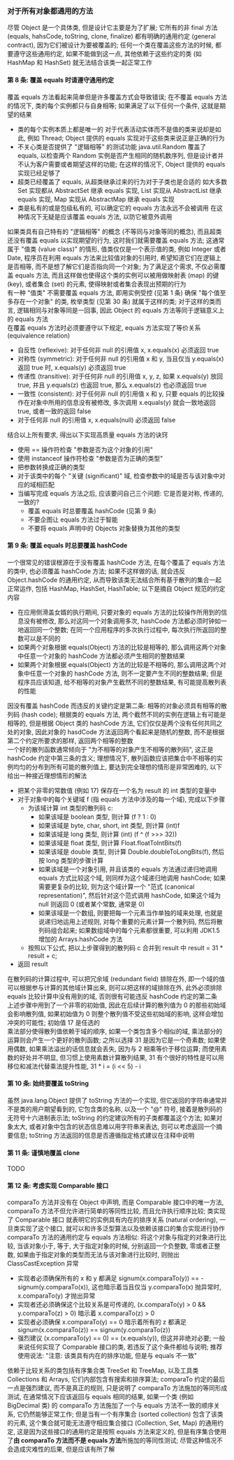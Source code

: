 ### 对于所有对象都通用的方法
尽管 Object 是一个具体类, 但是设计它主要是为了扩展; 它所有的非 final 方法 (equals, hahsCode, toString, clone, finalize) 都有明确的通用约定 (general contract), 因为它们被设计为要被覆盖的; 任何一个类在覆盖这些方法的时候, 都要遵守这些通用约定, 如果不能做到这一点, 其他依赖于这些约定的类 (如 HashMap 和 HashSet) 就无法结合该类一起正常工作

#### 第 8 条: 覆盖 equals 时请遵守通用约定
覆盖 equals 方法看起来简单但是许多覆盖方式会导致错误; 在不覆盖 equals 方法的情况下, 类的每个实例都只与自身相等; 如果满足了以下任何一个条件, 这就是期望的结果
- 类的每个实例本质上都是唯一的
对于代表活动实体而不是值的类来说却是如此, 例如 Thread; Object 提供的 equals 实现对于这些类来说正是正确的行为
- 不关心类是否提供了 "逻辑相等" 的测试功能
java.util.Random 覆盖了 equals, 以检查两个 Random 实例是否产生相同的随机数序列, 但是设计者并不认为客户需要或者期望这样的功能; 在这样的情况下, Object 提供的 equals 实现已经足够了
- 超类已经覆盖了 equals, 从超类继承过来的行为对于子类也是合适的
如大多数 Set 实现都从 AbstractSet 继承 equals 实现, List 实现从 AbstractList 继承 equals 实现, Map 实现从 AbstractMap 继承 equals 实现
- 类是私有的或是包级私有的, 可以确定它的 equals 方法永远不会被调用
在这种情况下无疑是应该覆盖 equals 方法, 以防它被意外调用

如果类具有自己特有的 "逻辑相等" 的概念 (不等同与对象等同的概念), 而且超类还没有覆盖 equals 以实现期望的行为, 这时我们就需要覆盖 equals 方法; 这通常属于 "值类 (value class)" 的情形, 值类仅仅是一个表示值的类, 例如 Integer 或者 Date, 程序员在利用 equals 方法来比较值对象的引用时, 希望知道它们在逻辑上是否相等, 而不是想了解它们是否指向同一个对象; 为了满足这个需求, 不仅必需覆盖 equals 方法, 而且这样做也使得这个类的实例可以被用做映射表 (map) 的键 (key), 或者集合 (set) 的元素, 使得映射或者集合表现出预期的行为  
有一种 "值类" 不需要覆盖 equals 方法, 即用实例受控 (见第 1 条) 确保 "每个值至多存在一个对象" 的类, 枚举类型 (见第 30 条) 就属于这样的类; 对于这样的类而言, 逻辑相同与对象等同是一回事, 因此 Object 的 equals 方法等同于逻辑意义上的 equals 方法  
在覆盖 equals 方法时必须要遵守以下规定, equals 方法实现了等价关系 (equivalence relation)
- 自反性 (reflexive): 对于任何非 null 的引用值 x, x.equals(x) 必须返回 true
- 对称性 (symmetric): 对于任何非 null 的引用值 x 和 y, 当且仅当 y.equals(x) 返回 true 时, x.equals(y) 必须返回 true
- 传递性 (transitive): 对于任何非 null 的引用值 x, y, z, 如果 x.equals(y) 放回 true, 并且 y.equals(z) 也返回 true, 那么 x.equals(z) 也必须返回 true
- 一致性 (consistent): 对于任何非 null 的引用值 x 和 y, 只要 equals 的比较操作在对象中所用的信息没有被修改, 多次调用 x.equals(y) 就会一致地返回 true, 或者一致的返回 false
- 对于任何非 null 的引用值 x, x.equals(null) 必须返回 false

结合以上所有要求, 得出以下实现高质量 equals 方法的诀窍
- 使用 == 操作符检查 "参数是否为这个对象的引用"
- 使用 instanceof 操作符检查 "参数是否为正确的类型"
- 把参数转换成正确的类型
- 对于该类中的每个 "关键 (significant)" 域, 检查参数中的域是否与该对象中对应的域相匹配
- 当编写完成 equals 方法之后, 应该要问自己三个问题: 它是否是对称, 传递的, 一致的?
  - 覆盖 equals 时总要覆盖 hashCode (见第 9 条)
  - 不要企图让 equals 方法过于智能
  - 不要将 equals 声明中的 Objects 对象替换为其他的类型

#### 第 9 条: 覆盖 equals 时总要覆盖 hashCode
一个很常见的错误根源在于没有覆盖 hashCode 方法, 在每个覆盖了 equals 方法的类中, 也必须覆盖 hashCode 方法; 如果不这样做的话, 就会违反 Object.hashCode 的通用约定, 从而导致该类无法结合所有基于散列的集合一起正常运作, 包括 HashMap, HashSet, HashTable; 以下是摘自 Object 规范的约定内容
- 在应用侧滑盖女婿的执行期间, 只要对象的 equals 方法的比较操作所用到的信息没有被修改, 那么对这同一个对象调用多次, hashCode 方法都必须时钟如一地返回同一个整数; 在同一个应用程序的多次执行过程中, 每次执行所返回的整数可以是不同的
- 如果两个对象根据 equals(Object) 方法的比较是相等的, 那么调用这两个对象中任意一个对象的 hashCode 方法都必须产生相同的整数结果
- 如果两个对象根据 equals(Object) 方法的比较是不相等的, 那么调用这两个对象中任意一个对象的 hashCode 方法, 则不一定要产生不同的整数结果; 但是程序员应该知道, 给不相等的对象产生截然不同的整数结果, 有可能提高散列表的性能

因没有覆盖 hashCode 而违反的关键约定是第二条: 相等的对象必须具有相等的散列码 (hash code); 根据类的 equals 方法, 两个截然不同的实例在逻辑上有可能是相等的, 但是根据 Object 类的 hashCode 方法, 它们仅仅是两个没有任何共同之处的对象, 因此对象的 hasdCode 方法返回两个看起来是随机的整数, 而不是根据第二个约定所要求的那样, 返回两个相等的整数  
一个好的散列函数通常倾向于 "为不相等的对象产生不相等的散列码", 这正是 hashCode 约定中第三条的含义; 理想情况下, 散列函数应该把集合中不相等的实例均匀的分布到所有可能的散列值上, 要达到完全理想的情形是非常困难的, 以下给出一种接近理想情形的解法
- 把某个非零的常数值 (例如 17) 保存在一个名为 result 的 int 类型的变量中
- 对于对象中的每个关键域 f (指 equals 方法中涉及的每一个域), 完成以下步骤
  - 为该域计算 int 类型的散列码 c:
    - 如果该域是 boolean 类型, 则计算 (f ? 1 : 0)
    - 如果该域是 byte, char, short, int 类型, 则计算 (int)f
    - 如果该域是 long 类型, 则计算 (int) (f ^ (f >>> 32))
    - 如果该域是 float 类型, 则计算 Float.floatToIntBits(f)
    - 如果该域是 double 类型, 则计算 Double.doubleToLongBits(f), 然后按 long 类型的步骤计算
    - 如果该域是一个对象引用, 并且该类的 equals 方法通过递归地调用 equals 方式比较这个域, 则同样为这个域递归地调用 hashCode; 如果需要更复杂的比较, 则为这个域计算一个 "范式 (canonical representation)", 然后针对这个范式调用 hashCode, 如果这个域为 null 则返回 0 (或者某个常数, 通常是 0)
    - 如果该域是一个数组, 则要把每一个元素当作单独的域来处理, 也就是说递归地运用上述规则, 对每个重要的元素计算一个散列码, 然后将散列码组合起来; 如果数组域中的每个元素都很重要, 可以利用 JDK1.5 增加的 Arrays.hashCode 方法
  - 按照以下公式, 把以上步骤得到的散列码 c 合并到 result 中
  result = 31 * result + c;
- 返回 result

在散列码的计算过程中, 可以把冗余域 (redundant field) 排除在外, 即一个域的值可以根据参与计算的其他域计算出来, 则可以把这样的域排除在外, 此外必须排除 equals 比较计算中没有用到的域, 否则很有可能违反 hashCode 约定的第二条  
上述步骤中用到了一个非零的初始值, 因此在后续计算的散列值为 0 的那些初始域会影响散列值, 如果初始值为 0 则整个散列值不受这些初始域的影响, 这样会增加冲突的可能性; 初始值 17 是任选的  
乘法部分使得散列值依赖于域的顺序, 如果一个类包含多个相似的域, 乘法部分的运算则会产生一个更好的散列函数; 之所以选择 31 是因为它是一个奇素数; 如果使用偶数, 如果乘法溢出的话信息就会丢失, 因为与 2 相乘等价于移位运算; 而使用素数的好处并不明显, 但习惯上使用素数计算散列结果, 31 有个很好的特性是可以用移位和减法代替乘法提升性能, 31 * i = (i << 5) - i

#### 第 10 条: 始终要覆盖 toString
虽然 java.lang.Object 提供了 toString 方法的一个实现, 但它返回的字符串通常并不是类的用户期望看到的, 它包含类的名称, 以及一个 "@" 符号, 接着是散列码的无符号十六进制表示法; toString 的约定建议所有的子类都覆盖这个方法; 如果对象太大, 或者对象中包含的状态信息难以用字符串来表达, 则可以考虑返回一个摘要信息; toString 方法返回的信息是否遵循指定格式建议在注释中说明

#### 第 11 条: 谨慎地覆盖 clone
TODO

#### 第 12 条: 考虑实现 Comparable 接口
comparaTo 方法并没有在 Object 中声明, 而是 Comparable 接口中的唯一方法, comparaTo 方法不但允许进行简单的等同性比较, 而且允许执行顺序比较; 类实现了 Comparable 接口 就表明它的实例具有内在的排序关系 (natural ordering), 一旦类实现了这个接口, 就可以和许多泛型算法以及依赖该接口的集合实现进行协作  
comparaTo 方法的通用约定与 equals 方法相似: 将这个对象与指定的对象进行比较, 当该对象小于, 等于, 大于指定对象的时候, 分别返回一个负整数, 零或者正整数, 如果由于指定对象的类型而无法与该对象进行比较时, 则抛出 ClassCastException 异常
- 实现者必须确保所有的 x 和 y 都满足 signum(x.comparaTo(y)) == -signum(y.comparaTo(x)), 这也暗示着当且仅当 y.comparaTo(x) 抛异常时, x.comparaTo(y) 才抛出异常
- 实现者还必须确保这个比较关系是可传递的, (x.comparaTo(y) > 0 && y.comparaTo(z) > 0) 暗示着 x.comparaTo(z) > 0
- 实现者必须确保 x.comparaTo(y) == 0 暗示着所有的 z 都满足 signum(x.comparaTo(z)) == signum(y.comparaTo(z))
- 强烈建议 (x.comparaTo(y) == 0) == (x.equals(y)), 但这并非绝对必要; 一般来说任何实现了 Comparable 接口的类, 若违反了这个条件都给与说明; 推荐使用说法: "注意: 该类具有内在的排序功能, 但是与 equals 不一致"

依赖于比较关系的类包括有序集合类 TreeSet 和 TreeMap, 以及工具类 Collections 和 Arrays, 它们内部包含有搜索和排序算法; comparaTo 约定的最后一点是强烈建议, 而不是真正的规则, 只是说明了 comparaTo 方法施加的等同形成测试, 在通常情况下应该返回与 equals 相同的结果, 如果一个类 (例如 BigDecimal 类) 的 comparaTo 方法施加了一个与 equals 方法不一致的顺序关系, 它仍然能够正常工作; 但是当有一个有序集合 (sorted collection) 包含了该类的元素, 这个集合就可能无法遵守相应集合接口 (Collection, Set, Map) 的通用约定, 这是因为这些接口的通用约定是按照 equals 方法来定义的, 但是有序集合使用了**由 comparaTo 方法而不是 equals 方法**所施加的等同性测试; 尽管这种情况不会造成灾难性的后果, 但是应该有所了解  
